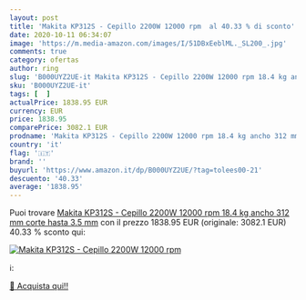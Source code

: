 ```yaml
---
layout: post
title: 'Makita KP312S - Cepillo 2200W 12000 rpm  al 40.33 % di sconto'
date: 2020-10-11 06:34:07
image: 'https://m.media-amazon.com/images/I/51DBxEeblML._SL200_.jpg'
comments: true
category: ofertas
author: ring
slug: 'B000UYZ2UE-it Makita KP312S - Cepillo 2200W 12000 rpm 18.4 kg ancho 312...'
sku: 'B000UYZ2UE-it'
tags: [  ]
actualPrice: 1838.95 EUR
currency: EUR
price: 1838.95
comparePrice: 3082.1 EUR
prodname: 'Makita KP312S - Cepillo 2200W 12000 rpm 18.4 kg ancho 312 mm corte hasta 3.5 mm'
country: 'it'
flag: '🇮🇹'
brand: ''
buyurl: 'https://www.amazon.it/dp/B000UYZ2UE/?tag=tolees00-21'
descuento: '40.33'
average: '1838.95'
---
```


Puoi trovare [Makita KP312S - Cepillo 2200W 12000 rpm 18.4 kg ancho 312 mm corte hasta 3.5 mm](https://www.amazon.it/dp/B000UYZ2UE/?tag=tolees00-21) con il prezzo 1838.95 EUR (originale: 3082.1 EUR) 40.33 % sconto qui:

[![Makita KP312S - Cepillo 2200W 12000 rpm ](https://m.media-amazon.com/images/I/51DBxEeblML._SL200_.jpg)](https://www.amazon.it/dp/B000UYZ2UE/?tag=tolees00-21)

ℹ️:


[🛒 Acquista qui!!](https://www.amazon.it/dp/B000UYZ2UE/?tag=tolees00-21)
